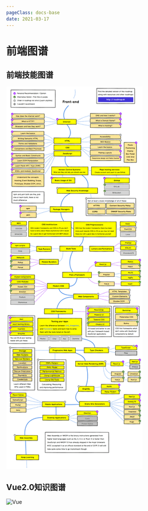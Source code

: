```yaml
---
pageClass: docs-base
date: 2021-03-17
---
```

# 前端图谱
## 前端技能图谱
![frontend](https://raw.githubusercontent.com/chnjames/cloudImg/main/blog/frontend.png)

## Vue2.0知识图谱
![Vue](https://raw.githubusercontent.com/chnjames/cloudImg/main/blog/20210317155201.png)
